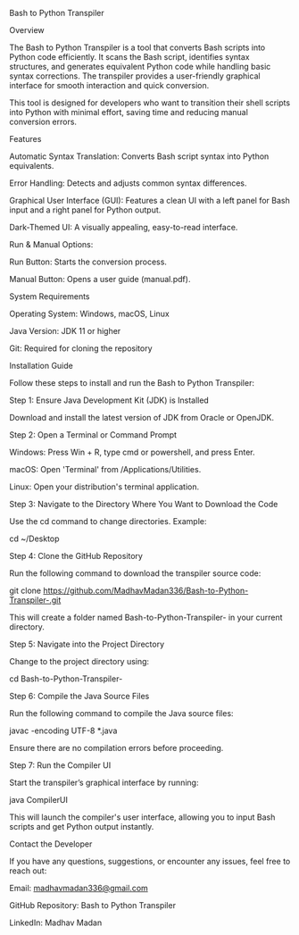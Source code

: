 Bash to Python Transpiler

Overview

The Bash to Python Transpiler is a tool that converts Bash scripts into Python code efficiently. It scans the Bash script, identifies syntax structures, and generates equivalent Python code while handling basic syntax corrections. The transpiler provides a user-friendly graphical interface for smooth interaction and quick conversion.

This tool is designed for developers who want to transition their shell scripts into Python with minimal effort, saving time and reducing manual conversion errors.

Features

Automatic Syntax Translation: Converts Bash script syntax into Python equivalents.

Error Handling: Detects and adjusts common syntax differences.

Graphical User Interface (GUI): Features a clean UI with a left panel for Bash input and a right panel for Python output.

Dark-Themed UI: A visually appealing, easy-to-read interface.

Run & Manual Options:

Run Button: Starts the conversion process.

Manual Button: Opens a user guide (manual.pdf).

System Requirements

Operating System: Windows, macOS, Linux

Java Version: JDK 11 or higher

Git: Required for cloning the repository

Installation Guide

Follow these steps to install and run the Bash to Python Transpiler:

Step 1: Ensure Java Development Kit (JDK) is Installed

Download and install the latest version of JDK from Oracle or OpenJDK.

Step 2: Open a Terminal or Command Prompt

Windows: Press Win + R, type cmd or powershell, and press Enter.

macOS: Open 'Terminal' from /Applications/Utilities.

Linux: Open your distribution's terminal application.

Step 3: Navigate to the Directory Where You Want to Download the Code

Use the cd command to change directories. Example:

cd ~/Desktop

Step 4: Clone the GitHub Repository

Run the following command to download the transpiler source code:

git clone https://github.com/MadhavMadan336/Bash-to-Python-Transpiler-.git

This will create a folder named Bash-to-Python-Transpiler- in your current directory.

Step 5: Navigate into the Project Directory

Change to the project directory using:

cd Bash-to-Python-Transpiler-

Step 6: Compile the Java Source Files

Run the following command to compile the Java source files:

javac -encoding UTF-8 *.java

Ensure there are no compilation errors before proceeding.

Step 7: Run the Compiler UI

Start the transpiler’s graphical interface by running:

java CompilerUI

This will launch the compiler's user interface, allowing you to input Bash scripts and get Python output instantly.

Contact the Developer

If you have any questions, suggestions, or encounter any issues, feel free to reach out:

Email: madhavmadan336@gmail.com

GitHub Repository: Bash to Python Transpiler

LinkedIn: Madhav Madan
